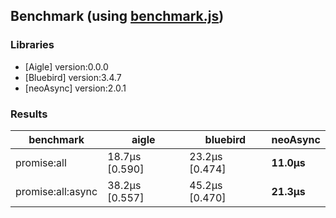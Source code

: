 ## Benchmark (using [benchmark.js](https://github.com/bestiejs/benchmark.js))

### Libraries
- [Aigle] version:0.0.0
- [Bluebird] version:3.4.7
- [neoAsync] version:2.0.1

### Results
|benchmark|aigle|bluebird|neoAsync|
|---|---|---|---|
|promise:all|18.7μs [0.590]|23.2μs [0.474]|**11.0μs**|
|promise:all:async|38.2μs [0.557]|45.2μs [0.470]|**21.3μs**|
